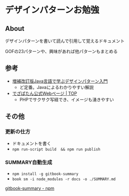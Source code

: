 # デザインパターンお勉強

## About

デザインパターンを書いて読んで引用して覚えるドキュメント

GOFの23パターンや、興味があれば他パターンもまとめる

## 参考

- [増補改訂版Java言語で学ぶデザインパターン入門](https://www.hyuki.com/dp/)
  - ど定番。Javaによるわかりやすい解説
- [でざぱたん公式Webページ \| TOP](http://www.dezapatan.com/#download)
  - PHPでサクサク写経でき、イメージも湧きやすい


## その他

### 更新の仕方

- ドキュメントを書く
-  `npm run-script build  && npm run publish`


### SUMMARY自動生成

- `npm install -g gitbook-summary`
- `book sm -i node_modules -r docs -o ./SUMMARY.md`

[gitbook\-summary \- npm](https://www.npmjs.com/package/gitbook-summary)


